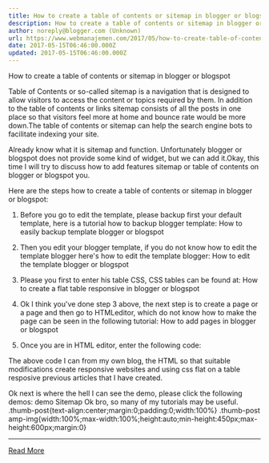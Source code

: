 ```yaml
---
title: How to create a table of contents or sitemap in blogger or blogspot
description: How to create a table of contents or sitemap in blogger or blogspot
author: noreply@blogger.com (Unknown)
url: https://www.webmanajemen.com/2017/05/how-to-create-table-of-contents-or-sitemap-blogger.html
date: 2017-05-15T06:46:00.000Z
updated: 2017-05-15T06:46:00.000Z
---
```


How to create a table of contents or sitemap in blogger or blogspot



  Table of Contents or so-called sitemap is a navigation that is designed to allow visitors to access the content or topics required by them. In addition to the table of contents or links sitemap consists of all the posts in one place so that visitors feel more at home and bounce rate would be more down.The table of contents or sitemap can help the search engine bots to facilitate indexing your site.

 Already know what it is sitemap and function. Unfortunately blogger or blogspot does not provide some kind of widget, but we can add it.Okay, this time I will try to discuss how to add features sitemap or table of contents on blogger or blogspot you.

 Here are the steps how to create a table of contents or sitemap in blogger or blogspot:
1. Before you go to edit the template, please backup first your default template, here is a tutorial how to backup blogger template:
How to easily backup template blogger or blogspot

 2. Then you edit your blogger template, if you do not know how to edit the template blogger here's how to edit the template blogger:
How to edit the template blogger or blogspot

 3. Please you first to enter his table CSS, CSS tables can be found at:
How to create a flat table responsive in blogger or blogspot

 4. Ok I think you've done step 3 above, the next step is to create a page or a page and then go to HTMLeditor, which do not know how to make the page can be seen in the following tutorial:
How to add pages in blogger or blogspot

 5. Once you are in HTML editor, enter the following code:

The above code I can from my own blog, the HTML so that suitable modifications create responsive websites and using css flat on a table resposive previous articles that I have created.

 Ok next is where the hell I can see the demo, please click the following demos:
demo Sitemap
Ok bro, so many of my tutorials may be useful.
.thumb-post{text-align:center;margin:0;padding:0;width:100%} .thumb-post amp-img{width:100%;max-width:100%;height:auto;min-height:450px;max-height:600px;margin:0}<hr/> <a href="https://www.webmanajemen.com/2017/05/how-to-create-table-of-contents-or-sitemap-blogger.html" rel="follow" class="button" id="read-more">Read More</a>